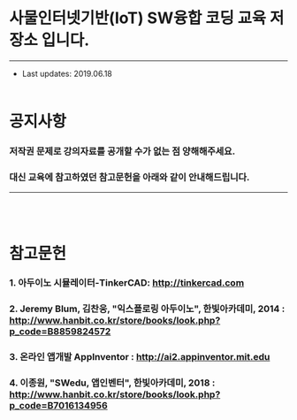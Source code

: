 # 사물인터넷기반(IoT) SW융합 코딩 교육 저장소 입니다.
----------------------------------------------------
* Last updates: 2019.06.18
<br><br>

# 공지사항
### 저작권 문제로 강의자료를 공개할 수가 없는 점 양해해주세요.
### 대신 교육에 참고하였던 참고문헌을 아래와 같이 안내해드립니다.
---------------------------------------------------------------
<br><br>

# 참고문헌
### 1. 아두이노 시뮬레이터-TinkerCAD: http://tinkercad.com
### 2. Jeremy Blum, 김찬웅, "익스플로링 아두이노", 한빛아카데미, 2014 : http://www.hanbit.co.kr/store/books/look.php?p_code=B8859824572
### 3. 온라인 앱개발 AppInventor : http://ai2.appinventor.mit.edu
### 4. 이종원, "SWedu, 앱인벤터", 한빛아카데미, 2018 : http://www.hanbit.co.kr/store/books/look.php?p_code=B7016134956











